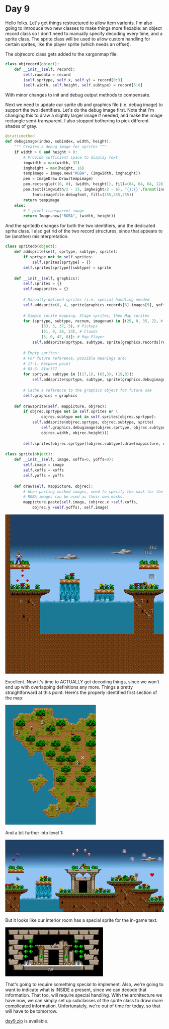 # Day 9 #

Hello folks. Let's get things restructured to allow item varients. I'm 
also going to introduce two new classes to make things more flexable: 
an object record class so I don't need to manually specify decoding 
every time, and a sprite class. The sprite class will be used to allow 
custom handling for certain sprites, like the player sprite (which 
needs an offset).

The objrecord class gets added to the xargonmap file:

```py
class objrecord(object):
    def __init__(self, record):
        self.rawdata = record
        (self.sprtype, self.x, self.y) = record[0:3]
        (self.width, self.height, self.subtype) = record[5:8]
```

With minor changes to init and debug output methods to compensate.

Next we need to update our sprite db and graphics file (i.e. debug 
image) to support the two identifiers. Let's do the debug image first. 
Note that I'm changing this to draw a slightly larger image if needed, 
and make the image rectangle semi-transparent. I also stopped bothering 
to pick different shades of gray.

```py
@staticmethod
def debugimage(index, subindex, width, height):
    """ Creates a debug image for sprites """
    if width > 0 and height > 0:
        # Provide sufficient space to display text
        imgwidth = max(width, 32)
        imgheight = max(height, 16)
        tempimage = Image.new("RGBA", (imgwidth, imgheight))
        pen = ImageDraw.Draw(tempimage)
        pen.rectangle(((0, 0), (width, height)), fill=(64, 64, 64, 128))
        pen.text((imgwidth/2 - 15, imgheight/2 - 6), '{}:{}'.format(index,subindex),
            font=imagefile.debugfont, fill=(255,255,255))
        return tempimage
    else:
        # 1 pixel transparent image
        return Image.new("RGBA", (width, height))
```

And the spritedb changes for both the two identifiers, and the 
dedicated sprite class. I also get rid of the two record structures, 
since that appears to be (another) misinterpretation.

```py
class spritedb(object):
    def addsprite(self, sprtype, subtype, sprite):
        if sprtype not in self.sprites:
            self.sprites[sprtype] = {}
        self.sprites[sprtype][subtype] = sprite

    def __init__(self, graphics):
        self.sprites = {}
        self.mapsprites = {}

        # Manually-defined sprites (i.e. special handling needed
        self.addsprite(0, 4, sprite(graphics.records[6].images[9], yoffs=-8))

        # Simple sprite mapping. Stage sprites, then Map sprites
        for (sprtype, subtype, recnum, imagenum) in [(25, 0, 35, 2), # Monsters
                (33, 5, 37, 5), # Pickups
                (51, 0, 36, 33), # Clouds
                (5, 0, 47, 8)]: # Map Player
            self.addsprite(sprtype, subtype, sprite(graphics.records[recnum].images[imagenum]))

        # Empty sprites:
        # For future reference, possible meanings are:
        # 17-1: Respawn point
        # 63-3: Start??
        for sprtype, subtype in [(17,1), (63,3), (19,0)]:
            self.addsprite(sprtype, subtype, sprite(graphics.debugimage(sprtype, subtype, 0, 0)))

        # Cache a reference to the graphics object for future use
        self.graphics = graphics

    def drawsprite(self, mappicture, objrec):
        if objrec.sprtype not in self.sprites or \
                objrec.subtype not in self.sprites[objrec.sprtype]:
            self.addsprite(objrec.sprtype, objrec.subtype, sprite(
                self.graphics.debugimage(objrec.sprtype, objrec.subtype,
                objrec.width, objrec.height)))

        self.sprites[objrec.sprtype][objrec.subtype].draw(mappicture, objrec)

class sprite(object):
    def __init__(self, image, xoffs=0, yoffs=0):
        self.image = image
        self.xoffs = xoffs
        self.yoffs = yoffs

    def draw(self, mappicture, objrec):
        # When pasting masked images, need to specify the mask for the paste.
        # RGBA images can be used as their own masks.
        mappicture.paste(self.image, (objrec.x +self.xoffs,
            objrec.y +self.yoffs), self.image)
```

![day9_1](images/day9_1.png)

Excellent. Now it's time to ACTUALLY get decoding things, since we 
won't end up with overlapping definitions any more. Things a pretty 
straightforward at this point. Here's the properly identified first 
section of the map:

![day9_2](images/day9_2.png)

And a bit further into level 1:

![day9_3](images/day9_3.png)

But it looks like our interior room has a special sprite for the 
in-game text.

![day9_4](images/day9_4.png)

That's going to require something special to implement. Also, we're 
going to want to indicate what is INSIDE a present, since we can decode 
that information. That too, will require special handling. With the 
architecture we have now, we can simply set up subclasses of the sprite 
class to draw more complicated information. Unfortunately, we're out of 
time for today, so that will have to be tomorrow.

[day9.zip][day9] is available.

[day9]: http://www.zerker.ca/misc/xargon/day9.zip
